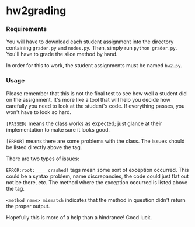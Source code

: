 # hw2grading

### Requirements
You will have to download each student assignment into the directory containing `grader.py` and `nodes.py`.
Then, simply run `python grader.py`. You'll have to grade the slice method by hand.

In order for this to work, the student assignments must be named `hw2.py`. 

### Usage

Please remember that this is not the final test to see how well a student did on the assignment. It's more like a tool that will help you decide how carefully you need to look at the student's code. If everything passes, you won't have to look so hard.
 
 `[PASSED]` means the class works as expected; just glance at their implementation to make sure it looks good.
 
 `[ERROR]` means there are some problems with the class. The issues should be listed directly above the tag.
 
 There are two types of issues:
 
   `ERROR:root:_____crashed!` tags mean some sort of exception occurred. This could be a syntax problem, name discrepancies, the code could just flat out not be there, etc. The method where the exception occurred is listed above the tag.

   `<method name> mismatch` indicates that the method in question didn't return the proper output.

  
 Hopefully this is more of a help than a hindrance! Good luck.
